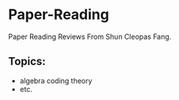 # Paper-Reading
Paper Reading Reviews From Shun Cleopas Fang.

## Topics:
- algebra coding theory
- etc.
